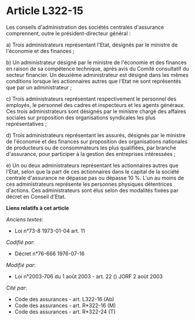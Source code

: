 # Article L322-15

Les conseils d'administration des sociétés centrales d'assurance comprennent, outre le président-directeur général :

a) Trois administrateurs représentant l'Etat, désignés par le ministre de l'économie et des finances ;

b) Un administrateur désigné par le ministre de l'économie et des finances en raison de sa compétence technique, après avis
du Comité consultatif du secteur financier. Un deuxième administrateur est désigné dans les mêmes conditions lorsque les
actionnaires autres que l'Etat ne sont représentés que par un administrateur ;

c) Trois administrateurs représentant respectivement le personnel des employés, le personnel des cadres et inspecteurs et les
agents généraux. Ces trois administrateurs sont désignés par le ministre chargé des affaires sociales sur proposition des
organisations syndicales les plus représentatives ;

d) Trois administrateurs représentant les assurés, désignés par le ministre de l'économie et des finances sur proposition des
organisations nationales de producteurs ou de consommateurs les plus qualifiées, par branche d'assurance, pour participer à
la gestion des entreprises intéressées ;

e) Un ou deux administrateurs représentant les actionnaires autres que l'Etat, selon que la part de ces actionnaires dans le
capital de la société centrale d'assurance ne dépasse pas ou dépasse 10 %. L'un au moins de ces administrateurs représente
les personnes physiques détentrices d'actions. Ces administrateurs sont élus selon des modalités fixées par décret en Conseil
d'Etat.

**Liens relatifs à cet article**

_Anciens textes_:

  - Loi n°73-8 1973-01-04 art. 11

_Codifié par_:

  - Décret n°76-666 1976-07-16

_Modifié par_:

  - Loi n°2003-706 du 1 août 2003 - art. 22 () JORF 2 août 2003

_Cité par_:

  - Code des assurances - art. L322-16 (Ab)
  - Code des assurances - art. R*322-16 (M)
  - Code des assurances - art. R*322-24 (T)

